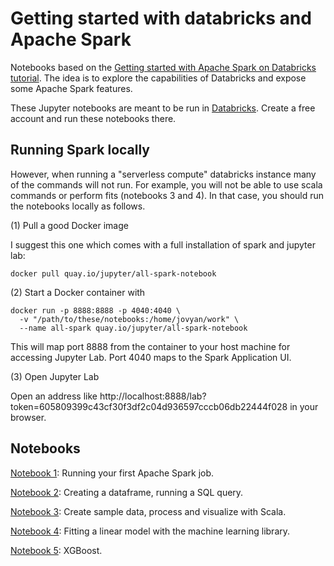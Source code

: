 Getting started with databricks and Apache Spark
=================================================

Notebooks based on the [Getting started with Apache Spark on Databricks tutorial](https://www.databricks.com/spark/getting-started-with-apache-spark). The idea is to explore the capabilities of Databricks and expose some Apache Spark features.

These Jupyter notebooks are meant to be run in [Databricks](https://www.databricks.com). Create a free account and run these notebooks there. 

## Running Spark locally

However, when running a "serverless compute" databricks instance many of the commands will not run. For example, you will not be able to use scala commands or perform fits (notebooks 3 and 4). In that case, you should run the notebooks locally as follows.

(1) Pull a good Docker image

I suggest this one which comes with a full installation of spark and jupyter lab:

    docker pull quay.io/jupyter/all-spark-notebook

(2) Start a Docker container with

```shell
docker run -p 8888:8888 -p 4040:4040 \
  -v "/path/to/these/notebooks:/home/jovyan/work" \
  --name all-spark quay.io/jupyter/all-spark-notebook
```

This will map port 8888 from the container to your host machine for accessing Jupyter Lab. Port  4040 maps to the Spark Application UI. 


(3) Open Jupyter Lab

Open an address like http://localhost:8888/lab?token=605809399c43cf30f3df2c04d936597cccb06db22444f028 in your browser.



## Notebooks

[Notebook 1](1-My%20first%20Apache%20Spark%20job.ipynb): Running your first Apache Spark job.

[Notebook 2](2-Dataframe,%20SQL%20queries.ipynb): Creating a dataframe, running a SQL query.

[Notebook 3](3-Create%20sample%20data,%20process%20and%20visualize.ipynb): Create sample data, process and visualize with Scala.

[Notebook 4](4-Spark%20ML%20library.ipynb): Fitting a linear model with the machine learning library.

[Notebook 5](5-XGBoost.ipynb): XGBoost.


